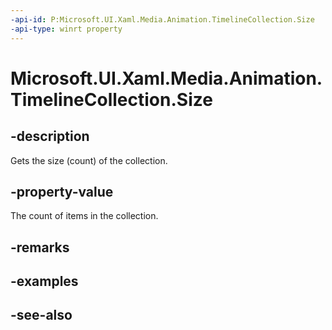 ```yaml
---
-api-id: P:Microsoft.UI.Xaml.Media.Animation.TimelineCollection.Size
-api-type: winrt property
---
```


<!-- Property syntax
public uint Size { get; }
-->

# Microsoft.UI.Xaml.Media.Animation.TimelineCollection.Size

## -description
Gets the size (count) of the collection.

## -property-value
The count of items in the collection.

## -remarks

## -examples

## -see-also
